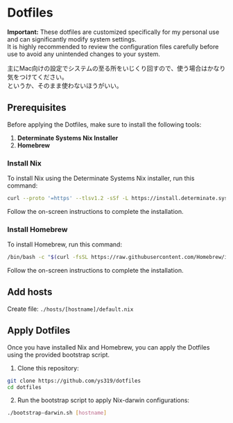 # Dotfiles

**Important:** These dotfiles are customized specifically for my personal use and can significantly modify system settings.  
It is highly recommended to review the configuration files carefully before use to avoid any unintended changes to your system.

主にMac向けの設定でシステムの至る所をいじくり回すので、使う場合はかなり気をつけてください。  
というか、そのまま使わないほうがいい。

## Prerequisites

Before applying the Dotfiles, make sure to install the following tools:

1. **Determinate Systems Nix Installer**
2. **Homebrew**

### Install Nix

To install Nix using the Determinate Systems Nix installer, run this command:

```sh
curl --proto '=https' --tlsv1.2 -sSf -L https://install.determinate.systems/nix | sh -s -- install
```

Follow the on-screen instructions to complete the installation.

### Install Homebrew

To install Homebrew, run this command:

```sh
/bin/bash -c "$(curl -fsSL https://raw.githubusercontent.com/Homebrew/install/HEAD/install.sh)"
```

Follow the on-screen instructions to complete the installation.

## Add hosts

Create file: `./hosts/[hostname]/default.nix`

## Apply Dotfiles

Once you have installed Nix and Homebrew, you can apply the Dotfiles using the provided bootstrap script.

1. Clone this repository:

```sh
git clone https://github.com/ys319/dotfiles
cd dotfiles
```

2. Run the bootstrap script to apply Nix-darwin configurations:

```sh
./bootstrap-darwin.sh [hostname]
```
